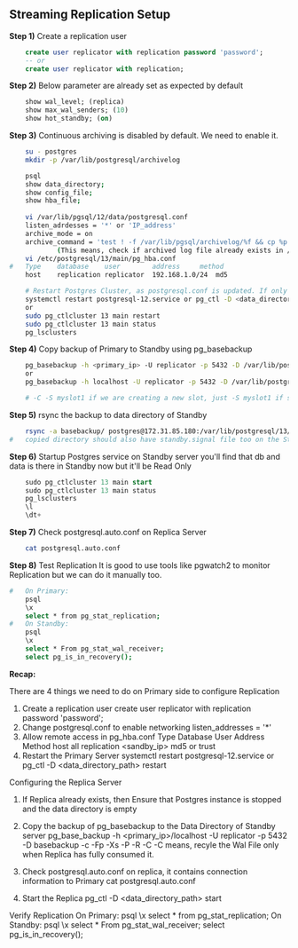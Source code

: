 ## Streaming Replication Setup
**Step 1)** Create a replication user
```sql
	create user replicator with replication password 'password';
	-- or
	create user replicator with replication;
```
**Step 2)** Below parameter are already set as expected by default
```sql
	show wal_level; (replica)
	show max_wal_senders; (10)
	show hot_standby; (on)
```
**Step 3)** Continuous archiving is disabled by default. We need to enable it.
```sh
	su - postgres
	mkdir -p /var/lib/postgresql/archivelog	

	psql
	show data_directory;
	show config_file;
	show hba_file;
	
	vi /var/lib/pgsql/12/data/postgresql.conf
	listen_adrdesses = '*' or 'IP_address'
	archive_mode = on
	archive_command = 'test ! -f /var/lib/pgsql/archivelog/%f && cp %p /var/lib/pgsql/archivelog/%f'
			(This means, check if archived log file already exists in /var/lib/pgsql/archivelog/, if not then copy it.)
	vi /etc/postgresql/13/main/pg_hba.conf
#	Type	database	user		address		method
	host	replication	replicator	192.168.1.0/24	md5

	# Restart Postgres Cluster, as postgresql.conf is updated. If only pg_hba.conf is updated, then only reload is enough.	
	systemctl restart postgresql-12.service or pg_ctl -D <data_directory_path> restart
	or
	sudo pg_ctlcluster 13 main restart
	sudo pg_ctlcluster 13 main status
	pg_lsclusters
```
**Step 4)** Copy backup of Primary to Standby using pg_basebackup
```sh
	pg_basebackup -h <primary_ip> -U replicator -p 5432 -D /var/lib/postgresql/basebackup -Fp -Xs -P -R -c fast -C -S myslot1
	or
	pg_basebackup -h localhost -U replicator -p 5432 -D /var/lib/postgresql/basebackup -c fast -C -S myslot1 -Fp -Xs -P -R

	# -C -S myslot1 if we are creating a new slot, just -S myslot1 if slot already exists.
```
**Step 5)** rsync the backup to data directory of Standby
```sh
	rsync -a basebackup/ postgres@172.31.85.180:/var/lib/postgresql/13/main/
#	copied directory should also have standby.signal file too on the Standby server
```
**Step 6)** Startup Postgres service on Standby server
	you'll find that db and data is there in Standby now but it'll be Read Only
```sql
	sudo pg_ctlcluster 13 main start
	sudo pg_ctlcluster 13 main status
	pg_lsclusters
	\l
	\dt+
```
**Step 7)** Check postgresql.auto.conf on Replica Server
```sh
	cat postgresql.auto.conf	
```
**Step 8)** Test Replication
	It is good to use tools like pgwatch2 to monitor Replication but we can do it manually too.
```sh
#	On Primary:
	psql
	\x
	select * from pg_stat_replication;
#	On Standby:
	psql
	\x
	select * From pg_stat_wal_receiver;
	select pg_is_in_recovery();
```


**Recap:**

There are 4 things we need to do on Primary side to configure Replication
1. Create a replication user 
create user replicator with replication password 'password';
2. Change postgresql.conf to enable networking
listen_addresses = '*'
3. Allow remote access in pg_hba.conf
Type 	Database 	User 			Address 	Method
host	all			replication		<sandby_ip>	md5 or trust
4. Restart the Primary Server
systemctl restart postgresql-12.service or pg_ctl -D <data_directory_path> restart

Configuring the Replica Server
1. If Replica already exists, then Ensure that Postgres instance is stopped and the data directory is empty

2. Copy the backup of pg_basebackup to the Data Directory of Standby server
	pg_base_backup -h <primary_ip>/localhost -U replicator -p 5432 -D basebackup -c -Fp -Xs -P -R -C
	-C means, recyle the Wal File only when Replica has fully consumed it.

3. Check postgresql.auto.conf on replica, it contains connection information to Primary
	cat postgresql.auto.conf

4. Start the Replica
	pg_ctl -D <data_directory_path> start	

Verify Replication
	On Primary:
	psql
	\x
	select * from pg_stat_replication;
	On Standby:
	psql
	\x
	select * From pg_stat_wal_receiver;
	select pg_is_in_recovery();
